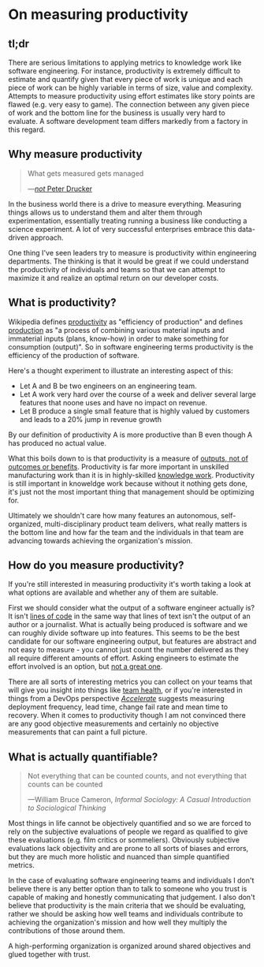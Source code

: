 # On measuring productivity

## tl;dr

There are serious limitations to applying metrics to knowledge work like software engineering. For instance, productivity is extremely difficult to estimate and quantify given that every piece of work is unique and each piece of work can be highly variable in terms of size, value and complexity. Attempts to measure productivity using effort estimates like story points are flawed (e.g. very easy to game). The connection between any given piece of work and the bottom line for the business is usually very hard to evaluate. A software development team differs markedly from a factory in this regard.

## Why measure productivity

<blockquote cite="https://medium.com/centre-for-public-impact/what-gets-measured-gets-managed-its-wrong-and-drucker-never-said-it-fe95886d3df6">
  <p>What gets measured gets managed</p>
  <footer>—<a href="https://medium.com/centre-for-public-impact/what-gets-measured-gets-managed-its-wrong-and-drucker-never-said-it-fe95886d3df6"><em>not</em> Peter Drucker</a></footer>
</blockquote>

In the business world there is a drive to measure everything. Measuring things allows us to understand them and alter them through experimentation, essentially treating running a business like conducting a science experiment. A lot of very successful enterprises embrace this data-driven approach.

One thing I've seen leaders try to measure is productivity within engineering departments. The thinking is that it would be great if we could understand the productivity of individuals and teams so that we can attempt to maximize it and realize an optimal return on our developer costs.

## What is productivity?

Wikipedia defines [productivity](https://en.wikipedia.org/wiki/Productivity) as "efficiency of production" and defines [production](<https://en.wikipedia.org/wiki/Production_(economics)>) as "a process of combining various material inputs and immaterial inputs (plans, know-how) in order to make something for consumption (output)". So in software engineering terms productivity is the efficiency of the production of software.

Here's a thought experiment to illustrate an interesting aspect of this:

- Let A and B be two engineers on an engineering team.
- Let A work very hard over the course of a week and deliver several large features that noone uses and have no impact on revenue.
- Let B produce a single small feature that is highly valued by customers and leads to a 20% jump in revenue growth

By our definition of productivity A is more productive than B even though A has produced no actual value.

What this boils down to is that productivity is a measure of [outputs, not of outcomes or benefits](https://prince2agile.wiki/Output_vs._Outcome_vs._Benefit). Productivity is far more important in unskilled manufacturing work than it is in highly-skilled [knowledge work](https://en.wikipedia.org/wiki/Knowledge_worker). Productivity is still important in knoweldge work because without it nothing gets done, it's just not the most important thing that management should be optimizing for.

Ultimately we shouldn't care how many features an autonomous, self-organized, multi-disciplinary product team delivers, what really matters is the bottom line and how far the team and the individuals in that team are advancing towards achieving the organization's mission.

## How do you measure productivity?

If you're still interested in measuring productivity it's worth taking a look at what options are available and whether any of them are suitable.

First we should consider what the output of a software engineer actually is? It isn't [lines of code](https://www.folklore.org/StoryView.py?story=Negative_2000_Lines_Of_Code.txt) in the same way that lines of text isn't the output of an author or a journalist. What is actually being produced is software and we can roughly divide software up into features. This seems to be the best candidate for our software engineering output, but features are abstract and not easy to measure - you cannot just count the number delivered as they all require different amounts of effort. Asking engineers to estimate the effort involved is an option, but [not a great one](https://www.mountaingoatsoftware.com/blog/should-companies-measure-productivity-in-story-points-ideal-days).

There are all sorts of interesting metrics you can collect on your teams that will give you insight into things like [team health](https://engineering.atspotify.com/2014/09/16/squad-health-check-model), or if you're interested in things from a DevOps perspective <cite>[Accelerate](https://www.goodreads.com/book/show/39211555-accelerate)</cite> suggests measuring deployment frequency, lead time, change fail rate and mean time to recovery. When it comes to productivity though I am not convinced there are any good objective measurements and certainly no objective measurements that can paint a full picture.

## What is actually quantifiable?

<blockquote cite="https://quoteinvestigator.com/2010/05/26/everything-counts-einstein/">
  <p>Not everything that can be counted counts, and not everything that counts can be counted</p>
  <footer>—William Bruce Cameron, <cite>Informal Sociology: A Casual Introduction to Sociological Thinking</cite></footer>
</blockquote>

Most things in life cannot be objectively quantified and so we are forced to rely on the subjective evaluations of people we regard as qualified to give these evaluations (e.g. film critics or sommeliers). Obviously subjective evaluations lack objectivity and are prone to all sorts of biases and errors, but they are much more holistic and nuanced than simple quantified metrics.

In the case of evaluating software engineering teams and individuals I don't believe there is any better option than to talk to someone who you trust is capable of making and honestly communicating that judgement. I also don't believe that productivity is the main criteria that we should be evaluating, rather we should be asking how well teams and individuals contribute to achieving the organization's mission and how well they multiply the contributions of those around them.

A high-performing organization is organized around shared objectives and glued together with trust.

